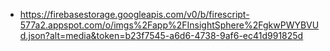 - https://firebasestorage.googleapis.com/v0/b/firescript-577a2.appspot.com/o/imgs%2Fapp%2FInsightSphere%2FgkwPWYBVUd.json?alt=media&token=b23f7545-a6d6-4738-9af6-ec41d991825d

